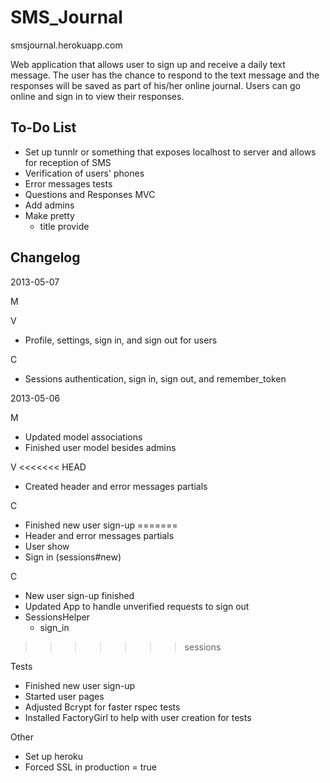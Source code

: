 SMS_Journal
===========

smsjournal.herokuapp.com

Web application that allows user to sign up and receive a daily text message. The user has the chance to respond to the text message and the responses will be saved as part of his/her online journal. Users can go online and sign in to view their responses.

To-Do List
----------

- Set up tunnlr or something that exposes localhost to server and allows for reception of SMS
- Verification of users' phones
- Error messages tests
- Questions and Responses MVC
- Add admins
- Make pretty
	- title provide

Changelog 
---------

2013-05-07

M

V
- Profile, settings, sign in, and sign out for users

C
- Sessions authentication, sign in, sign out, and remember_token

2013-05-06

M
- Updated model associations
- Finished user model besides admins

V
<<<<<<< HEAD
- Created header and error messages partials

C
- Finished new user sign-up
=======
- Header and error messages partials
- User show
- Sign in (sessions#new)

C
- New user sign-up finished
- Updated App to handle unverified requests to sign out
- SessionsHelper
	- sign_in
>>>>>>> sessions

Tests
- Finished new user sign-up
- Started user pages
- Adjusted Bcrypt for faster rspec tests
- Installed FactoryGirl to help with user creation for tests

Other
- Set up heroku
- Forced SSL in production = true
